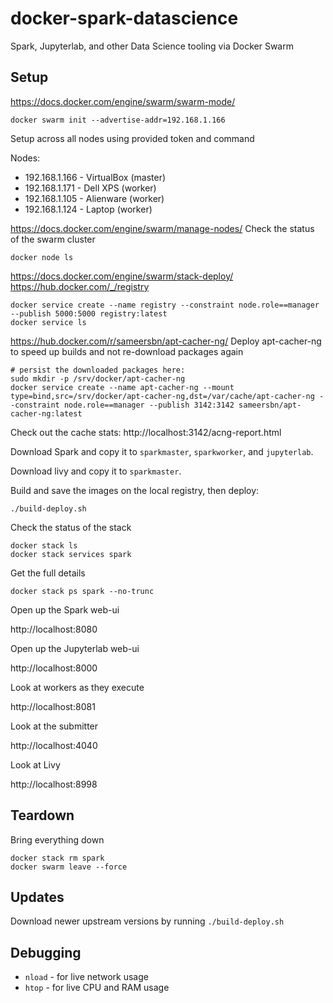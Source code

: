 # docker-spark-datascience

Spark, Jupyterlab, and other Data Science tooling via Docker Swarm

## Setup

https://docs.docker.com/engine/swarm/swarm-mode/

```shell
docker swarm init --advertise-addr=192.168.1.166
```

Setup across all nodes using provided token and command

Nodes:

* 192.168.1.166 - VirtualBox (master)
* 192.168.1.171 - Dell XPS (worker)
* 192.168.1.105 - Alienware (worker)
* 192.168.1.124 - Laptop (worker)

https://docs.docker.com/engine/swarm/manage-nodes/
Check the status of the swarm cluster

```shell
docker node ls
```

https://docs.docker.com/engine/swarm/stack-deploy/
https://hub.docker.com/_/registry

```shell
docker service create --name registry --constraint node.role==manager --publish 5000:5000 registry:latest
docker service ls
```

https://hub.docker.com/r/sameersbn/apt-cacher-ng/
Deploy apt-cacher-ng to speed up builds and not re-download packages again

```shell
# persist the downloaded packages here:
sudo mkdir -p /srv/docker/apt-cacher-ng
docker service create --name apt-cacher-ng --mount type=bind,src=/srv/docker/apt-cacher-ng,dst=/var/cache/apt-cacher-ng --constraint node.role==manager --publish 3142:3142 sameersbn/apt-cacher-ng:latest
```

Check out the cache stats: http://localhost:3142/acng-report.html

Download Spark and copy it to `sparkmaster`, `sparkworker`, and `jupyterlab`.

Download livy and copy it to `sparkmaster`.

Build and save the images on the local registry, then deploy:

```shell
./build-deploy.sh
```

Check the status of the stack

```shel
docker stack ls
docker stack services spark
```

Get the full details

```shell
docker stack ps spark --no-trunc
```

Open up the Spark web-ui

http://localhost:8080

Open up the Jupyterlab web-ui

http://localhost:8000

Look at workers as they execute

http://localhost:8081

Look at the submitter

http://localhost:4040

Look at Livy

http://localhost:8998

## Teardown

Bring everything down

```shell
docker stack rm spark
docker swarm leave --force
```

## Updates

Download newer upstream versions by running `./build-deploy.sh`

## Debugging

* `nload` - for live network usage
* `htop` - for live CPU and RAM usage
